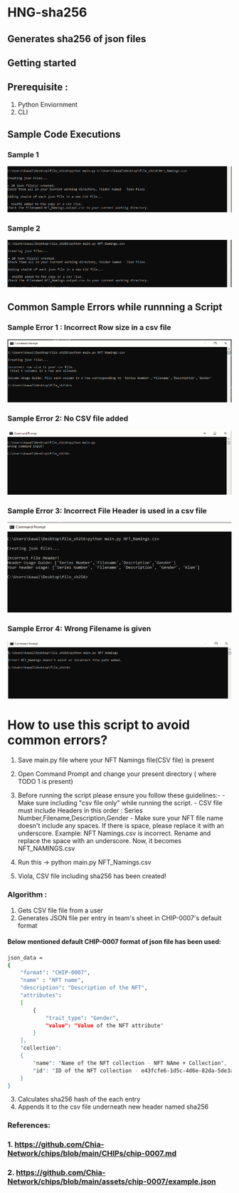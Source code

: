 # HNG-sha256 
## Generates sha256 of json files

## Getting started

## Prerequisite : 
1. Python Enviornment
2. CLI

## Sample Code Executions

### Sample 1

![image](https://raw.githubusercontent.com/kawalpreettkaur/HNG-sha256/main/Sample%20CLI%20Executions/sample_run1.PNG)

### Sample 2

![image](https://raw.githubusercontent.com/kawalpreettkaur/HNG-sha256/main/Sample%20CLI%20Executions/sample_run2.PNG)


## Common Sample Errors while runnning a Script

### Sample Error 1 : Incorrect Row size in a csv file

![image](https://raw.githubusercontent.com/kawalpreettkaur/HNG-sha256/main/Sample%20Errors/IncorrectRowSize.PNG)

### Sample Error 2: No CSV file added

![image](https://raw.githubusercontent.com/kawalpreettkaur/HNG-sha256/main/Sample%20Errors/No_csvfile.PNG)

### Sample Error 3: Incorrect File Header is used in a csv file

![image](https://raw.githubusercontent.com/kawalpreettkaur/HNG-sha256/main/Sample%20Errors/incorrectFileHeader.PNG)


### Sample Error 4: Wrong Filename is given

![image](https://raw.githubusercontent.com/kawalpreettkaur/HNG-sha256/main/Sample%20Errors/wrongFilename.PNG)


# How to use this script to avoid common errors?

1. Save main.py file where your NFT Namings file(CSV file) is present
2. Open Command Prompt and change your present directory ( where TODO 1 is present)
3. Before running the script please ensure you follow these guidelines:-
           - Make sure including "csv file only" while running the script.
           - CSV file must include Headers in this order : Series Number,Filename,Description,Gender
          - Make sure your NFT file name doesn't include any spaces. If there is space, please replace it with an underscore. 
                Example: NFT Namings.csv is incorrect.
                Rename and replace the space with an underscore. Now, it becomes NFT_NAMINGS.csv

4. Run this -> python main.py NFT_Namings.csv
5. Viola, CSV file including sha256 has been created!


### Algorithm :

1.   Gets CSV file file from a user
2.   Generates JSON file per entry in team's sheet in CHIP-0007's default format

#### Below mentioned default CHIP-0007 format of json file has been used:
```sh
json_data =
{
    "format": "CHIP-0007",
    "name" : "NFT name",
    "description": "Description of the NFT",
    "attributes": 
    [
        {
            "trait_type": "Gender",
            "value": "Value of the NFT attribute"
        }
    ],
    "collection": 
    {
        "name": "Name of the NFT collection - NFT NAme + Collection",
        "id": "ID of the NFT collection - e43fcfe6-1d5c-4d6e-82da-5de3aa8b3b57"
    }
}
```

3.  Calculates sha256 hash of the each entry
4.  Appends it to the csv file underneath new header named sha256



### References:

### 1. https://github.com/Chia-Network/chips/blob/main/CHIPs/chip-0007.md
### 2. https://github.com/Chia-Network/chips/blob/main/assets/chip-0007/example.json
